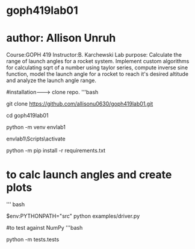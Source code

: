 # goph419lab01
# author: Allison Unruh
Course:GOPH 419
Instructor:B. Karchewski 
Lab purpose: Calculate the range of launch angles for a rocket system.
Implement custom algorithms for calculating sqrt of a number using taylor series, compute inverse sine function, model the launch angle for a rocket to reach it's desired altitude and analyze the launch angle range.


#installation---> clone repo. 
'''bash

git clone https://github.com/allisonu0630/goph419lab01.git

cd goph419lab01

python -m venv envlab1

envlab1\Scripts\activate

python -m pip install -r requirements.txt

# to calc launch angles and create plots
''' bash

$env:PYTHONPATH="src"
python examples/driver.py


#to test against NumPy 
'''bash

python -m tests.tests


